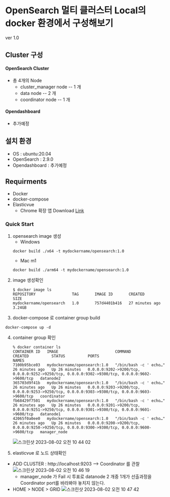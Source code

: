 # OpenSearch 멀티 클러스터 Local의 docker 환경에서 구성해보기
ver 1.0

## Cluster 구성
#### OpenSearch Cluster
- 총 4개의 Node
  - cluster_manager node -- 1 개
  - data node -- 2 개
  - coordinator node -- 1 개
#### Opendashboard 
- 추가예정

## 설치 환경
- OS : ubuntu:20.04
- OpenSearch : 2.9.0
- Opendashboard : 추가예정

## Requirments
- Docker
- docker-compose
- Elasticvue
  -  Chrome 확장 앱 Download [Link]

### Quick Start

1. opensearch image 생성
   - Windows
    ```shell
    docker build ./x64 -t mydockername/opensearch:1.0 
    ```
   - Mac m1
    ```shell
    docker build ./arm64 -t mydockername/opensearch:1.0 
    ```
2. image 생성확인
    ```shell
    $ docker image ls
    REPOSITORY                TAG       IMAGE ID       CREATED          SIZE
    mydockername/opensearch   1.0       757d4401b416   27 minutes ago   3.24GB
    ``` 
3. docker-compose 로 container group build
  ```shell
  docker-compose up -d
  ```

4. container group 확인
    ```shell
    % docker container ls
    CONTAINER ID   IMAGE                         COMMAND                  CREATED          STATUS          PORTS                                                                                            NAMES
    7100b95bce03   mydockername/opensearch:1.0   "/bin/bash -c ' echo…"   26 minutes ago   Up 26 minutes   0.0.0.0:9202->9200/tcp, 0.0.0.0:9252->9250/tcp, 0.0.0.0:9302->9300/tcp, 0.0.0.0:9602->9600/tcp   datanode2
    365703d9f41b   mydockername/opensearch:1.0   "/bin/bash -c ' echo…"   26 minutes ago   Up 26 minutes   0.0.0.0:9203->9200/tcp, 0.0.0.0:9253->9250/tcp, 0.0.0.0:9303->9300/tcp, 0.0.0.0:9603->9600/tcp   coordinator
    fb68429f7501   mydockername/opensearch:1.0   "/bin/bash -c ' echo…"   26 minutes ago   Up 26 minutes   0.0.0.0:9201->9200/tcp, 0.0.0.0:9251->9250/tcp, 0.0.0.0:9301->9300/tcp, 0.0.0.0:9601->9600/tcp   datanode1
    42065f0a0ee0   mydockername/opensearch:1.0   "/bin/bash -c ' echo…"   26 minutes ago   Up 26 minutes   0.0.0.0:9200->9200/tcp, 0.0.0.0:9250->9250/tcp, 0.0.0.0:9300->9300/tcp, 0.0.0.0:9600->9600/tcp   manager_node
    ```
    ![스크린샷 2023-08-02 오전 10 44 02](https://github.com/Themath93/opensearch-cluster/assets/108844287/a8679f69-33b1-4f00-b0ef-66a4f76f546c)

5. elasticvue 로 노드 상태확인
  - ADD CLUSTER : http://localhost:9203 --> Coordinator 를 관찰 
    ![스크린샷 2023-08-02 오전 10 46 19](https://github.com/Themath93/opensearch-cluster/assets/108844287/b8c03c85-d2aa-4ebc-bae1-bc5985de2bfe)
    - manager_node 가 Fail 시 투표로 datanode 2 개중 1개가 선출과정을 Coordinator port를 바라봐야 놓치지 않는다.
  - HOME > NODE > GRID
    ![스크린샷 2023-08-02 오전 10 47 42](https://github.com/Themath93/opensearch-cluster/assets/108844287/f8020dec-19c6-405a-8d0b-daa60bb6a2f7)


[Link]: https://chrome.google.com/webstore/detail/elasticvue/hkedbapjpblbodpgbajblpnlpenaebaa
